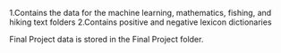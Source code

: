 1.Contains the data for the machine learning, mathematics, fishing, and hiking text folders
2.Contains positive and negative lexicon dictionaries

Final Project data is stored in the Final Project folder. 
